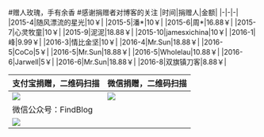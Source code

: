 
#赠人玫瑰，手有余香
#感谢捐赠者对博客的关注
|时间|捐赠人|金额|
|-|-|-|
|2015-4|随风漂流的星光|10￥|
|2015-5|潘*|10￥|
|2015-6|周*|16.88￥|
|2015-7|心灵牧童|10￥|
|2015-9|泥泥|18.88￥|
|2015-10|jamesxichina|10￥|
|2016-1|峰|9.99￥|
|2016-3|情比金坚|10￥|
|2016-4|Mr.Sun|18.88￥|
|2016-5|CoCo|5￥|
|2016-5|Mr.Sun|18.88￥|
|2016-5|Wholelau|10.88￥|
|2016-6|Jarwell|5￥|
|2016-6|Mr.Sun|18.88￥|
|2016-8|双旗镇刀客|8.88￥|

|支付宝捐赠，二维码扫描|微信捐赠，二维码扫描|
|-|-|
|![][1]|![][3]|
|微信公众号：FindBlog|
|![][2]|

 
[1]: http://www.findspace.name/wp-content/uploads/2015/06/alipayDonate.jpg
[2]: http://www.findspace.name/wp-content/uploads/2016/02/wechat.jpg
[3]: http://www.findspace.name/wp-content/uploads/2016/02/weixin_donate.jpg